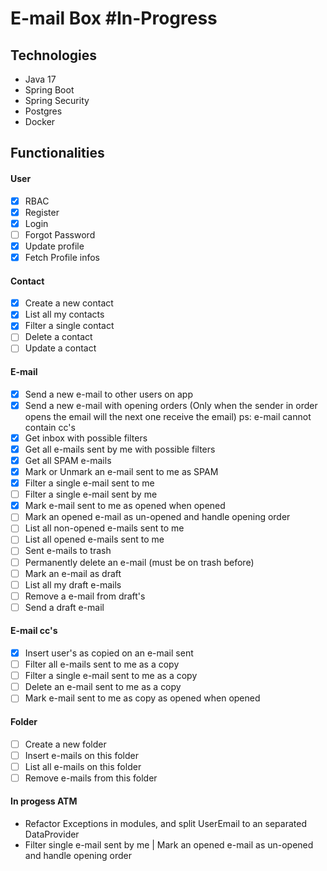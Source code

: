 # E-mail Box #In-Progress

## Technologies

- Java 17
- Spring Boot
- Spring Security
- Postgres
- Docker

## Functionalities

#### User

- [x] RBAC
- [x] Register
- [x] Login
- [ ] Forgot Password
- [x] Update profile
- [x] Fetch Profile infos

#### Contact

- [x] Create a new contact
- [x] List all my contacts
- [x] Filter a single contact
- [ ] Delete a contact
- [ ] Update a contact

#### E-mail

- [x] Send a new e-mail to other users on app
- [x] Send a new e-mail with opening orders (Only when the sender in order opens the email will the next one receive the
  email) ps: e-mail cannot contain cc's
- [x] Get inbox with possible filters
- [x] Get all e-mails sent by me with possible filters
- [x] Get all SPAM e-mails
- [x] Mark or Unmark an e-mail sent to me as SPAM
- [x] Filter a single e-mail sent to me
- [ ] Filter a single e-mail sent by me
- [x] Mark e-mail sent to me as opened when opened
- [ ] Mark an opened e-mail as un-opened and handle opening order
- [ ] List all non-opened e-mails sent to me
- [ ] List all opened e-mails sent to me
- [ ] Sent e-mails to trash
- [ ] Permanently delete an e-mail (must be on trash before)
- [ ] Mark an e-mail as draft
- [ ] List all my draft e-mails
- [ ] Remove a e-mail from draft's
- [ ] Send a draft e-mail

#### E-mail cc's

- [x] Insert user's as copied on an e-mail sent
- [ ] Filter all e-mails sent to me as a copy
- [ ] Filter a single e-mail sent to me as a copy
- [ ] Delete an e-mail sent to me as a copy
- [ ] Mark e-mail sent to me as copy as opened when opened

#### Folder

- [ ] Create a new folder
- [ ] Insert e-mails on this folder
- [ ] List all e-mails on this folder
- [ ] Remove e-mails from this folder

#### In progess ATM

- Refactor Exceptions in modules, and split UserEmail to an separated DataProvider
- Filter single e-mail sent by me | Mark an opened e-mail as un-opened and handle opening order
